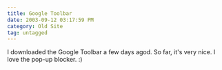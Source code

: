 ```yaml
---
title: Google Toolbar
date: 2003-09-12 03:17:59 PM
category: Old Site
tag: untagged
---
```


I downloaded the Google Toolbar a few days agod. So far, it's very nice. I love the pop-up blocker. :)

